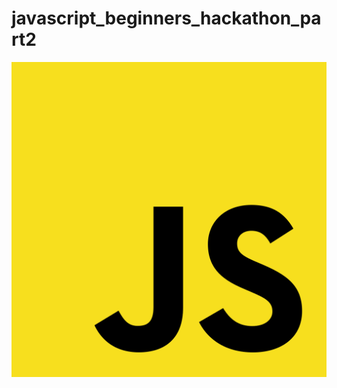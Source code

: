 # javascript_beginners_hackathon_part2
   






<p align="center">
	<img src="images/logo.PNG" alt="">
</p>